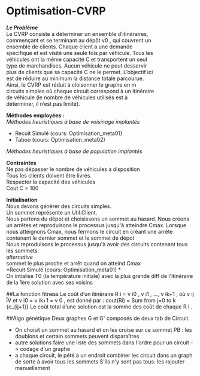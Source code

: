 # Optimisation-CVRP
***Le Problème***  
Le CVRP consiste à déterminer un ensemble d’itinéraires,  
commençant et se terminant au dépôt v0 , qui couvrent un  
ensemble de clients. Chaque client a une demande  
spécifique et est visité une seule fois par véhicule. Tous les  
véhicules ont la même capacité C et transportent un seul  
type de marchandises. Aucun véhicule ne peut desservir  
plus de clients que sa capacité C ne le permet. L’objectif ici  
est de réduire au minimum la distance totale parcourue.  
Ainsi, le CVRP est réduit à cloisonner le graphe en m  
circuits simples où chaque circuit correspond à un itinéraire  
de véhicule (le nombre de véhicules utilisés est à  
déterminer, il n’est pas limité).  

**Méthodes employées :**  
*Méthodes heuristiques à base de voisinage implantés*  
- Recuit Simulé (cours: Optimisation_meta01)  
- Taboo (cours: Optimisation_meta02)  

*Méthodes heuristiques à base de population implantés*  
  
  
****Contraintes****  
Ne pas dépasser le nombre de véhicules à disposition  
Tous les clients doivent être livrés.  
Respecter la capacité des véhicules  
Cout C = 100  
  
**Initialisation**  
Nous devons génèrer des circuits simples.  
Un sommet représente un Util.Client.  
Nous partons du dêpot et choisissons un sommet au hasard. Nous créons un arrêtes et reproduisons le processus jusqu'à atteindre Cmax. 
Lorsque nous atteignons Cmax, nous fermons le circuit en créant une arrête contenant le dernier sommet et le sommet de dépot  
Nous reproduisons le processus jusqu'à avoir des circuits contenant tous les sommets.  
*alternative*  
sommet le plus proche et arrêt quand on atteind Cmax  
*Recuit Simulé (cours: Optimisation_meta01) *  
On intialise T0 (la tempèrature initiale) avec la plus grande diff de l'itinéraire de la 1ère solution avec ses voisins

##La fonction fitness
Le coût d’un itinéraire R i = v i0 , v i1 , ..., v ik+1 , où v ij ÎV et v i0 = v ik+1 = v 0 , est donné par :
cout(Ri) = Sum from j=0 to k {c_{ij+1}}
Le coût total d’une solution est la somme des coût de chaque R i .

##Algo génétique
Deux graphes G et G' composés de deux tab de Circuit.
- On choisit un sommet au hasard et on les croise sur ce sommet
PB : les doublons et certain sommets peuvent disparaîtres
- autre solutions
faire une liste des sommets dans l'ordre pour un circuit -> codage d'un graphe
- a chaque circuit, le pété à un endroit
 combiner les circuit dans un graph de sorte à avoir tous les sommets
 S'ils n'y sont pas tous: les rajouter manuellement
